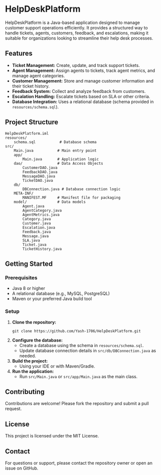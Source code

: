 # HelpDeskPlatform

HelpDeskPlatform is a Java-based application designed to manage customer support operations efficiently. It provides a structured way to handle tickets, agents, customers, feedback, and escalations, making it suitable for organizations looking to streamline their help desk processes.

## Features

- **Ticket Management:** Create, update, and track support tickets.
- **Agent Management:** Assign agents to tickets, track agent metrics, and manage agent categories.
- **Customer Management:** Store and manage customer information and their ticket history.
- **Feedback System:** Collect and analyze feedback from customers.
- **Escalation Handling:** Escalate tickets based on SLA or other criteria.
- **Database Integration:** Uses a relational database (schema provided in `resources/schema.sql`).

## Project Structure

```
HelpDeskPlatform.iml
resources/
    schema.sql           # Database schema
src/
    Main.java           # Main entry point
    app/
        Main.java       # Application logic
    dao/                # Data Access Objects
        CustomerDAO.java
        FeedbackDAO.java
        MessageDAO.java
        TicketDAO.java
    db/
        DBConnection.java # Database connection logic
    META-INF/
        MANIFEST.MF     # Manifest file for packaging
    model/              # Data models
        Agent.java
        AgentCategory.java
        AgentMetrics.java
        Category.java
        Customer.java
        Escalation.java
        Feedback.java
        Message.java
        SLA.java
        Ticket.java
        TicketHistory.java
```

## Getting Started

### Prerequisites

- Java 8 or higher
- A relational database (e.g., MySQL, PostgreSQL)
- Maven or your preferred Java build tool

### Setup

1. **Clone the repository:**
   ```
   git clone https://github.com/Yash-1706/HelpDeskPlatform.git
   ```
2. **Configure the database:**
   - Create a database using the schema in `resources/schema.sql`.
   - Update database connection details in `src/db/DBConnection.java` as needed.
3. **Build the project:**
   - Using your IDE or with Maven/Gradle.
4. **Run the application:**
   - Run `src/Main.java` or `src/app/Main.java` as the main class.

## Contributing

Contributions are welcome! Please fork the repository and submit a pull request.

## License

This project is licensed under the MIT License.

## Contact

For questions or support, please contact the repository owner or open an issue on GitHub.
